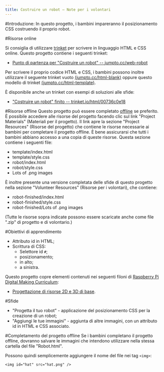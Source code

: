 ```yaml
---
title: Costruire un robot – Note per i volontari
---
```


#Introduzione:
In questo progetto, i bambini impareranno il posizionamento CSS costruendo il proprio robot.

#Risorse online

Si consiglia di utilizzare [trinket](https://trinket.io/) per scrivere in linguaggio HTML e CSS online. Questo progetto contiene i seguenti trinket:

+ [Punto di partenza per "Costruire un robot" -- jumpto.cc/web-robot](http://jumpto.cc/web-robot)

Per scrivere il proprio codice HTML e CSS, i bambini possono inoltre utilizzare il seguente trinket vuoto [(jumpto.cc/html-blank)](http://jumpto.cc/html-blank) oppure questo modello di trinket [(jumpto.cc/html-template)](http://jumpto.cc/html-template).

È disponibile anche un trinket con esempi di soluzioni alle sfide:

+ ["Costruire un robot" finito -- trinket.io/html/00736c0e18](https://trinket.io/html/00736c0e18)

#Risorse offline
Questo progetto può essere completato [offline](https://www.codeclubprojects.org/en-GB/resources/webdev-working-offline/) se preferito. È possibile accedere alle risorse del progetto facendo clic sul link "Project Materials" (Materiali per il progetto). Il link apre la sezione "Project Resources" (Risorse del progetto) che contiene le risorse necessarie ai bambini per completare il progetto offline. È bene assicurarsi che tutti i bambini abbiano accesso a una copia di queste risorse. Questa sezione contiene i seguenti file:

+ template/index.html
+ template/style.css
+ robot/index.html
+ robot/style.css
+ Lots of .png images

È inoltre presente una versione completata delle sfide di questo progetto nella sezione "Volunteer Resources" (Risorse per i volontari), che contiene:

+ robot-finished/index.html
+ robot-finished/style.css
+ robot-finished/Lots of .png images

(Tutte le risorse sopra indicate possono essere scaricate anche come file ".zip" di progetto e di volontario.)

#Obiettivi di apprendimento
+ Attributo id in HTML;
+ Scrittura di CSS:
	+ Selettore id `#`;
	+ posizionamento;
	+ in alto;
	+ a sinistra.

Questo progetto copre elementi contenuti nei seguenti filoni di [Raspberry Pi Digital Making Curriculum](http://rpf.io/curriculum):

+ [Progettazione di risorse 2D e 3D di base](https://www.raspberrypi.org/curriculum/design/creator).

#Sfide
+ "Progetta il tuo robot" - applicazione del posizionamento CSS per la creazione di un robot;
+ "Aggiungi le tue immagini" - aggiunta di altre immagini, con un attributo id in HTML e CSS associato.

#Completamento del progetto offline
Se i bambini completano il progetto offline, dovranno salvare le immagini che intendono utilizzare nella stessa cartella del file "Robot.html".

Possono quindi semplicemente aggiungere il nome del file nei tag `<img>`:

```
<img id="hat" src="hat.png" />
```